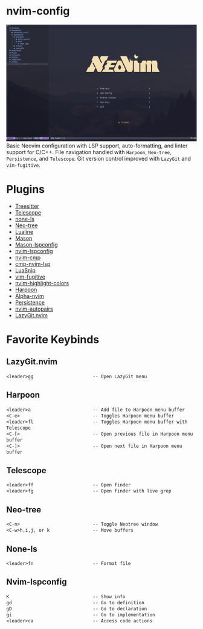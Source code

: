 # nvim-config
![nvim](https://github.com/ElijahInamarga/nvim-config/blob/main/images/new_splashscreen.png)
Basic Neovim configuration with LSP support, auto-formatting, and linter support for C/C++. File navigation handled with ```Harpoon```, ```Neo-tree```, ```Persistence```, and ```Telescope```. Git version control improved with ```LazyGit``` and ```vim-fugitive```.

# Plugins

- [Treesitter](https://github.com/nvim-treesitter/nvim-treesitter)
- [Telescope](https://github.com/nvim-telescope/telescope.nvim)
- [none-ls](https://github.com/nvimtools/none-ls.nvim)
- [Neo-tree](https://github.com/nvim-neo-tree/neo-tree.nvim)
- [Lualine](https://github.com/nvim-lualine/lualine.nvim)
- [Mason](https://github.com/mason-org/mason.nvim)
- [Mason-lspconfig](https://github.com/mason-org/mason-lspconfig.nvim)
- [nvim-lspconfig](https://github.com/neovim/nvim-lspconfig)
- [nvim-cmp](https://github.com/hrsh7th/nvim-cmp)
- [cmp-nvim-lsp](https://github.com/hrsh7th/cmp-nvim-lsp)
- [LuaSnip](https://github.com/L3MON4D3/LuaSnip)
- [vim-fugitive](https://github.com/tpope/vim-fugitive)
- [nvim-highlight-colors](https://github.com/brenoprata10/nvim-highlight-colors)
- [Harpoon](https://github.com/ThePrimeagen/harpoon)
- [Alpha-nvim](https://github.com/goolord/alpha-nvim)
- [Persistence](https://github.com/folke/persistence.nvim)
- [nvim-autopairs](https://github.com/windwp/nvim-autopairs)
- [LazyGit.nvim](https://github.com/kdheepak/lazygit.nvim)

# Favorite Keybinds

## LazyGit.nvim
```
<leader>gg                      -- Open LazyGit menu
```

## Harpoon
```
<leader>a                       -- Add file to Harpoon menu buffer
<C-e>                           -- Toggles Harpoon menu buffer
<leader>fl                      -- Toggles Harpoon menu buffer with Telescope
<C-[>                           -- Open previous file in Harpoon menu buffer
<C-]>                           -- Open next file in Harpoon menu buffer
```

## Telescope
```
<leader>ff                      -- Open finder
<leader>fg                      -- Open finder with live grep
```

## Neo-tree
```
<C-n>                           -- Toggle Neotree window
<C-w>h,i,j, or k                -- Move buffers
```

## None-ls
```
<leader>fn                      -- Format file
```

## Nvim-lspconfig
```
K                               -- Show info
gd                              -- Go to definition
gD                              -- Go to declaration
gi                              -- Go to implementation
<leader>ca                      -- Access code actions
```
